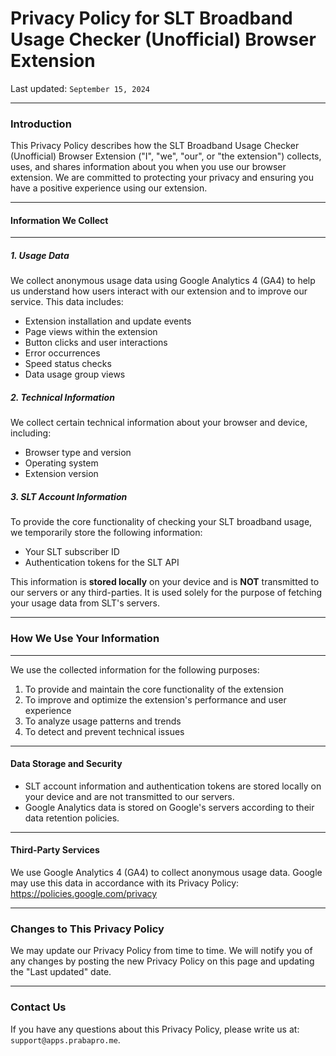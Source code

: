 # Privacy Policy for SLT Broadband Usage Checker (Unofficial) Browser Extension

Last updated: `September 15, 2024`

---

### Introduction

This Privacy Policy describes how the SLT Broadband Usage Checker (Unofficial) Browser Extension ("I", "we", "our", or "the extension") collects, uses, and shares information about you when you use our browser extension. We are committed to protecting your privacy and ensuring you have a positive experience using our extension.

---

#### Information We Collect

---

##### 1. Usage Data

We collect anonymous usage data using Google Analytics 4 (GA4) to help us understand how users interact with our extension and to improve our service. This data includes:

- Extension installation and update events
- Page views within the extension
- Button clicks and user interactions
- Error occurrences
- Speed status checks
- Data usage group views

##### 2. Technical Information

We collect certain technical information about your browser and device, including:

- Browser type and version
- Operating system
- Extension version

##### 3. SLT Account Information

To provide the core functionality of checking your SLT broadband usage, we temporarily store the following information:

- Your SLT subscriber ID
- Authentication tokens for the SLT API

This information is **stored locally** on your device and is **NOT** transmitted to our servers or any third-parties. It is used solely for the purpose of fetching your usage data from SLT's servers.

---

### How We Use Your Information

---

We use the collected information for the following purposes:

1. To provide and maintain the core functionality of the extension
2. To improve and optimize the extension's performance and user experience
3. To analyze usage patterns and trends
4. To detect and prevent technical issues

---

#### Data Storage and Security

- SLT account information and authentication tokens are stored locally on your device and are not transmitted to our servers.
- Google Analytics data is stored on Google's servers according to their data retention policies.

---

#### Third-Party Services

We use Google Analytics 4 (GA4) to collect anonymous usage data. Google may use this data in accordance with its Privacy Policy: https://policies.google.com/privacy

---

### Changes to This Privacy Policy

We may update our Privacy Policy from time to time. We will notify you of any changes by posting the new Privacy Policy on this page and updating the "Last updated" date.

---

### Contact Us

If you have any questions about this Privacy Policy, please write us at: `support@apps.prabapro.me`.
